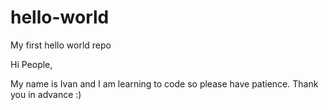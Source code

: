 # hello-world
My first hello world repo

Hi People,

My name is Ivan and I am learning to code so please have patience. Thank you in advance :)
